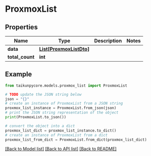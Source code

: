 # ProxmoxList


## Properties

Name | Type | Description | Notes
------------ | ------------- | ------------- | -------------
**data** | [**List[ProxmoxListDto]**](ProxmoxListDto.md) |  | 
**total_count** | **int** |  | 

## Example

```python
from taikunpycore.models.proxmox_list import ProxmoxList

# TODO update the JSON string below
json = "{}"
# create an instance of ProxmoxList from a JSON string
proxmox_list_instance = ProxmoxList.from_json(json)
# print the JSON string representation of the object
print(ProxmoxList.to_json())

# convert the object into a dict
proxmox_list_dict = proxmox_list_instance.to_dict()
# create an instance of ProxmoxList from a dict
proxmox_list_from_dict = ProxmoxList.from_dict(proxmox_list_dict)
```
[[Back to Model list]](../README.md#documentation-for-models) [[Back to API list]](../README.md#documentation-for-api-endpoints) [[Back to README]](../README.md)


